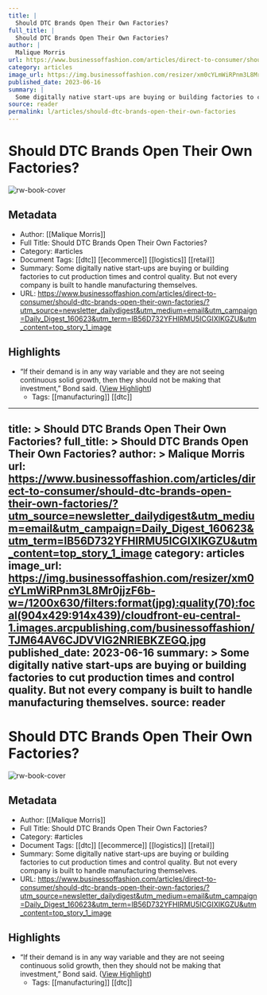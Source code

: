 ```yaml
---
title: |
  Should DTC Brands Open Their Own Factories?
full_title: |
  Should DTC Brands Open Their Own Factories?
author: |
  Malique Morris
url: https://www.businessoffashion.com/articles/direct-to-consumer/should-dtc-brands-open-their-own-factories/?utm_source=newsletter_dailydigest&utm_medium=email&utm_campaign=Daily_Digest_160623&utm_term=IB56D732YFHIRMU5ICGIXIKGZU&utm_content=top_story_1_image
category: articles
image_url: https://img.businessoffashion.com/resizer/xm0cYLmWiRPnm3L8Mr0jjzF6b-w=/1200x630/filters:format(jpg):quality(70):focal(904x429:914x439)/cloudfront-eu-central-1.images.arcpublishing.com/businessoffashion/TJM64AV6CJDVVIG2NRIEBKZEGQ.jpg
published_date: 2023-06-16
summary: |
  Some digitally native start-ups are buying or building factories to cut production times and control quality. But not every company is built to handle manufacturing themselves.
source: reader
permalink: l/articles/should-dtc-brands-open-their-own-factories
---
```

# Should DTC Brands Open Their Own Factories?

![rw-book-cover](https://img.businessoffashion.com/resizer/xm0cYLmWiRPnm3L8Mr0jjzF6b-w=/1200x630/filters:format(jpg):quality(70):focal(904x429:914x439)/cloudfront-eu-central-1.images.arcpublishing.com/businessoffashion/TJM64AV6CJDVVIG2NRIEBKZEGQ.jpg)

## Metadata
- Author: [[Malique Morris]]
- Full Title: Should DTC Brands Open Their Own Factories?
- Category: #articles
- Document Tags: [[dtc]] [[ecommerce]] [[logistics]] [[retail]] 
- Summary: Some digitally native start-ups are buying or building factories to cut production times and control quality. But not every company is built to handle manufacturing themselves.
- URL: https://www.businessoffashion.com/articles/direct-to-consumer/should-dtc-brands-open-their-own-factories/?utm_source=newsletter_dailydigest&utm_medium=email&utm_campaign=Daily_Digest_160623&utm_term=IB56D732YFHIRMU5ICGIXIKGZU&utm_content=top_story_1_image

## Highlights
- “If their demand is in any way variable and they are not seeing continuous solid growth, then they should not be making that investment,” Bond said. ([View Highlight](https://read.readwise.io/read/01h35ea8h68tb4rg014wm6ftxk))
    - Tags: [[manufacturing]] [[dtc]] 


---
title: >
  Should DTC Brands Open Their Own Factories?
full_title: >
  Should DTC Brands Open Their Own Factories?
author: >
  Malique Morris
url: https://www.businessoffashion.com/articles/direct-to-consumer/should-dtc-brands-open-their-own-factories/?utm_source=newsletter_dailydigest&utm_medium=email&utm_campaign=Daily_Digest_160623&utm_term=IB56D732YFHIRMU5ICGIXIKGZU&utm_content=top_story_1_image
category: articles
image_url: https://img.businessoffashion.com/resizer/xm0cYLmWiRPnm3L8Mr0jjzF6b-w=/1200x630/filters:format(jpg):quality(70):focal(904x429:914x439)/cloudfront-eu-central-1.images.arcpublishing.com/businessoffashion/TJM64AV6CJDVVIG2NRIEBKZEGQ.jpg
published_date: 2023-06-16
summary: >
  Some digitally native start-ups are buying or building factories to cut production times and control quality. But not every company is built to handle manufacturing themselves.
source: reader
---
# Should DTC Brands Open Their Own Factories?

![rw-book-cover](https://img.businessoffashion.com/resizer/xm0cYLmWiRPnm3L8Mr0jjzF6b-w=/1200x630/filters:format(jpg):quality(70):focal(904x429:914x439)/cloudfront-eu-central-1.images.arcpublishing.com/businessoffashion/TJM64AV6CJDVVIG2NRIEBKZEGQ.jpg)

## Metadata
- Author: [[Malique Morris]]
- Full Title: Should DTC Brands Open Their Own Factories?
- Category: #articles
- Document Tags: [[dtc]] [[ecommerce]] [[logistics]] [[retail]] 
- Summary: Some digitally native start-ups are buying or building factories to cut production times and control quality. But not every company is built to handle manufacturing themselves.
- URL: https://www.businessoffashion.com/articles/direct-to-consumer/should-dtc-brands-open-their-own-factories/?utm_source=newsletter_dailydigest&utm_medium=email&utm_campaign=Daily_Digest_160623&utm_term=IB56D732YFHIRMU5ICGIXIKGZU&utm_content=top_story_1_image

## Highlights
- “If their demand is in any way variable and they are not seeing continuous solid growth, then they should not be making that investment,” Bond said. ([View Highlight](https://read.readwise.io/read/01h35ea8h68tb4rg014wm6ftxk))
    - Tags: [[manufacturing]] [[dtc]] 


